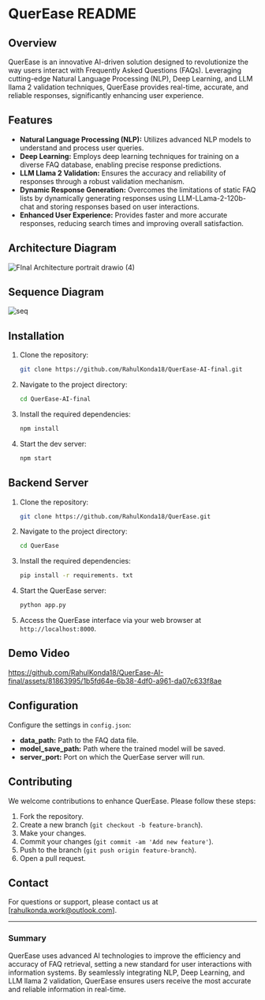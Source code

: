 # QuerEase README

## Overview
QuerEase is an innovative AI-driven solution designed to revolutionize the way users interact with Frequently Asked Questions (FAQs). Leveraging cutting-edge Natural Language Processing (NLP), Deep Learning, and LLM llama 2 validation techniques, QuerEase provides real-time, accurate, and reliable responses, significantly enhancing user experience.

## Features
- **Natural Language Processing (NLP):** Utilizes advanced NLP models to understand and process user queries.
- **Deep Learning:** Employs deep learning techniques for training on a diverse FAQ database, enabling precise response predictions.
- **LLM Llama 2 Validation:** Ensures the accuracy and reliability of responses through a robust validation mechanism.
- **Dynamic Response Generation:** Overcomes the limitations of static FAQ lists by dynamically generating responses using LLM-LLama-2-120b-chat and storing responses based on user interactions.
- **Enhanced User Experience:** Provides faster and more accurate responses, reducing search times and improving overall satisfaction.

## Architecture Diagram

![FInal Architecture portrait drawio (4)](https://github.com/RahulKonda18/QuerEase-AI-final/assets/81863995/fac0b1ee-6dbd-42ae-aa87-75e49c28efdc)

## Sequence Diagram

![seq](https://github.com/RahulKonda18/QuerEase-AI-final/assets/81863995/789bdcfb-6a0a-450c-b161-b63abdb91f96)


## Installation

1. Clone the repository:
   ```bash
   git clone https://github.com/RahulKonda18/QuerEase-AI-final.git
   ```
2. Navigate to the project directory:
   ```bash
   cd QuerEase-AI-final
   ```
3. Install the required dependencies:
   ```bash
   npm install 
   ```
4. Start the dev server:
   ```bash
   npm start 
   ```

## Backend Server

1. Clone the repository:
   ```bash
   git clone https://github.com/RahulKonda18/QuerEase.git
   ```
2. Navigate to the project directory:
   ```bash
   cd QuerEase
   ```
3. Install the required dependencies:
   ```bash
   pip install -r requirements. txt 
   ```
   
4. Start the QuerEase server:
   ```bash
   python app.py

   ```
5. Access the QuerEase interface via your web browser at `http://localhost:8000`.

## Demo Video


https://github.com/RahulKonda18/QuerEase-AI-final/assets/81863995/1b5fd64e-6b38-4df0-a961-da07c633f8ae



## Configuration
Configure the settings in `config.json`:
- **data_path:** Path to the FAQ data file.
- **model_save_path:** Path where the trained model will be saved.
- **server_port:** Port on which the QuerEase server will run.

## Contributing
We welcome contributions to enhance QuerEase. Please follow these steps:
1. Fork the repository.
2. Create a new branch (`git checkout -b feature-branch`).
3. Make your changes.
4. Commit your changes (`git commit -am 'Add new feature'`).
5. Push to the branch (`git push origin feature-branch`).
6. Open a pull request.



## Contact
For questions or support, please contact us at [rahulkonda.work@outlook.com].

---

### Summary
QuerEase uses advanced AI technologies to improve the efficiency and accuracy of FAQ retrieval, setting a new standard for user interactions with information systems. By seamlessly integrating NLP, Deep Learning, and LLM llama 2 validation, QuerEase ensures users receive the most accurate and reliable information in real-time.
